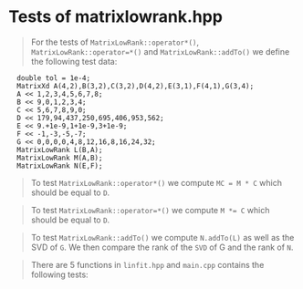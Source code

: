 # Tests of matrixlowrank.hpp

> For the tests of `MatrixLowRank::operator*()`, `MatrixLowRank::operator=*()`
> and `MatrixLowRank::addTo()` we define the following test data:
```
  double tol = 1e-4;
  MatrixXd A(4,2),B(3,2),C(3,2),D(4,2),E(3,1),F(4,1),G(3,4);
  A << 1,2,3,4,5,6,7,8;
  B << 9,0,1,2,3,4;
  C << 5,6,7,8,9,0;
  D << 179,94,437,250,695,406,953,562;
  E << 9.+1e-9,1+1e-9,3+1e-9;
  F << -1,-3,-5,-7;  
  G << 0,0,0,0,4,8,12,16,8,16,24,32;
  MatrixLowRank L(B,A);
  MatrixLowRank M(A,B);
  MatrixLowRank N(E,F);
```

> To test `MatrixLowRank::operator*()` we compute `MC = M * C` which should be
> equal to `D`.

> To test `MatrixLowRank::operator=*()` we compute `M *= C` which should be
> equal to `D`.

> To test `MatrixLowRank::addTo()` we compute `N.addTo(L)` as well as the
> SVD of `G`. We then compare the rank of the `SVD` of G and the rank of `N`.


> There are 5 functions in `linfit.hpp` and `main.cpp` contains the following tests:
